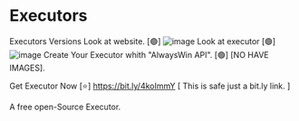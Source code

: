 # Executors
Executors Versions
Look at website. [🟢]
![image](https://github.com/user-attachments/assets/b8a67c74-2aba-4f2a-9071-b4e141ec3728)
Look at executor [🟢]
![image](https://github.com/user-attachments/assets/5a41f4fe-4d19-4d6c-be4e-85e1e8d8a033)
Create Your Executor whith "AlwaysWin API". [🟢]
[NO HAVE IMAGES].

Get Executor Now [⭐]
https://bit.ly/4koImmY
[ This is safe just a bit.ly link. ]

A free open-Source Executor.
